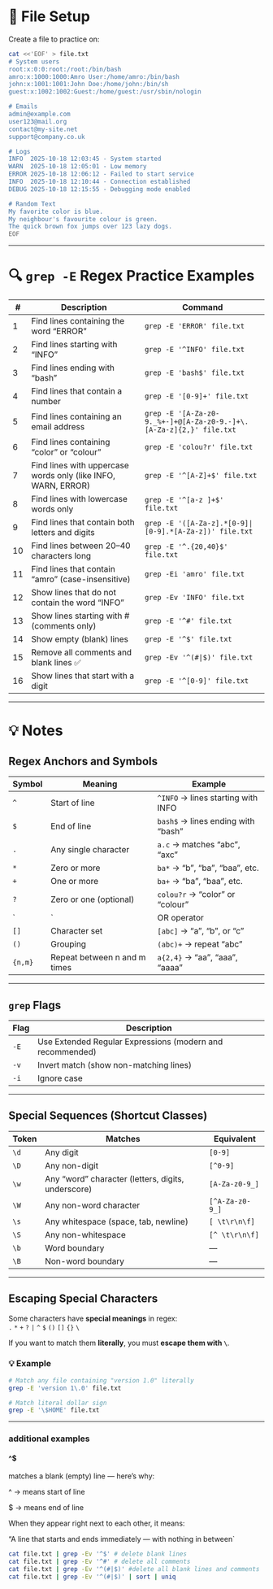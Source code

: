 # 📘 File Setup

Create a file to practice on:

```bash
cat <<'EOF' > file.txt
# System users
root:x:0:0:root:/root:/bin/bash
amro:x:1000:1000:Amro User:/home/amro:/bin/bash
john:x:1001:1001:John Doe:/home/john:/bin/sh
guest:x:1002:1002:Guest:/home/guest:/usr/sbin/nologin

# Emails
admin@example.com
user123@mail.org
contact@my-site.net
support@company.co.uk

# Logs
INFO  2025-10-18 12:03:45 - System started
WARN  2025-10-18 12:05:01 - Low memory
ERROR 2025-10-18 12:06:12 - Failed to start service
INFO  2025-10-18 12:10:44 - Connection established
DEBUG 2025-10-18 12:15:55 - Debugging mode enabled

# Random Text
My favorite color is blue.
My neighbour's favourite colour is green.
The quick brown fox jumps over 123 lazy dogs.
EOF
```

---
# 🔍 `grep -E` Regex Practice Examples

| # | Description | Command |
|---|--------------|----------|
| 1 | Find lines containing the word “ERROR” | `grep -E 'ERROR' file.txt` |
| 2 | Find lines starting with “INFO” | `grep -E '^INFO' file.txt` |
| 3 | Find lines ending with “bash” | `grep -E 'bash$' file.txt` |
| 4 | Find lines that contain a number | `grep -E '[0-9]+' file.txt` |
| 5 | Find lines containing an email address | `grep -E '[A-Za-z0-9._%+-]+@[A-Za-z0-9.-]+\.[A-Za-z]{2,}' file.txt` |
| 6 | Find lines containing “color” or “colour” | `grep -E 'colou?r' file.txt` |
| 7 | Find lines with uppercase words only (like INFO, WARN, ERROR) | `grep -E '^[A-Z]+$' file.txt` |
| 8 | Find lines with lowercase words only | `grep -E '^[a-z ]+$' file.txt` |
| 9 | Find lines that contain both letters and digits | `grep -E '([A-Za-z].*[0-9]\|[0-9].*[A-Za-z])' file.txt` |
| 10 | Find lines between 20–40 characters long | `grep -E '^.{20,40}$' file.txt` |
| 11 | Find lines that contain “amro” (case-insensitive) | `grep -Ei 'amro' file.txt` |
| 12 | Show lines that do not contain the word “INFO” | `grep -Ev 'INFO' file.txt` |
| 13 | Show lines starting with # (comments only) | `grep -E '^#' file.txt` |
| 14 | Show empty (blank) lines | `grep -E '^$' file.txt` |
| 15 | Remove all comments and blank lines ✅ | `grep -Ev '^(#\|$)' file.txt` |
| 16 | Show lines that start with a digit | `grep -E '^[0-9]' file.txt` |

---

# 💡 Notes

## Regex Anchors and Symbols

| Symbol | Meaning | Example |
| ------- | -------- | -------- |
| `^` | Start of line | `^INFO` → lines starting with INFO |
| `$` | End of line | `bash$` → lines ending with “bash” |
| `.` | Any single character | `a.c` → matches “abc”, “axc” |
| `*` | Zero or more | `ba*` → “b”, “ba”, “baa”, etc. |
| `+` | One or more | `ba+` → “ba”, “baa”, etc. |
| `?` | Zero or one (optional) | `colou?r` → “color” or “colour” |
| `|` | OR operator | `foo|bar` → “foo” or “bar” |
| `[]` | Character set | `[abc]` → “a”, “b”, or “c” |
| `()` | Grouping | `(abc)+` → repeat “abc” |
| `{n,m}` | Repeat between n and m times | `a{2,4}` → “aa”, “aaa”, “aaaa” |

---

## `grep` Flags

| Flag | Description |
| ---- | ------------ |
| `-E` | Use Extended Regular Expressions (modern and recommended) |
| `-v` | Invert match (show non-matching lines) |
| `-i` | Ignore case |

---

## Special Sequences (Shortcut Classes)

| Token | Matches | Equivalent |
| ------ | -------- | --------- |
| `\d` | Any digit | `[0-9]` |
| `\D` | Any non-digit | `[^0-9]` |
| `\w` | Any “word” character (letters, digits, underscore) | `[A-Za-z0-9_]` |
| `\W` | Any non-word character | `[^A-Za-z0-9_]` |
| `\s` | Any whitespace (space, tab, newline) | `[ \t\r\n\f]` |
| `\S` | Any non-whitespace | `[^ \t\r\n\f]` |
| `\b` | Word boundary | — |
| `\B` | Non-word boundary | — |

---

## Escaping Special Characters

Some characters have **special meanings** in regex:  
`.` `*` `+` `?` `|` `^` `$` `()` `[]` `{}` `\`

If you want to match them **literally**, you must **escape them with `\`**.

### 💡 Example
```bash
# Match any file containing "version 1.0" literally
grep -E 'version 1\.0' file.txt

# Match literal dollar sign
grep -E '\$HOME' file.txt
```
---

### additional examples

#### ^$
matches a blank (empty) line — here’s why:

^ → means start of line

$ → means end of line

When they appear right next to each other, it means:

“A line that starts and ends immediately — with nothing in between`
```bash
cat file.txt | grep -Ev '^$' # delete blank lines
cat file.txt | grep -Ev '^#' # delete all comments
cat file.txt | grep -Ev '^(#|$)' #delete all blank lines and comments
cat file.txt | grep -Ev '^(#|$)' | sort | uniq 
```


